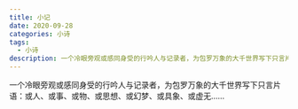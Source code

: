 ```yaml
---
title: 小记
date: 2020-09-28
categories: 小诗
tags:
  - 小诗
description: 一个冷眼旁观或感同身受的行吟人与记录者，为包罗万象的大千世界写下只言片语
---
```


一个冷眼旁观或感同身受的行吟人与记录者，为包罗万象的大千世界写下只言片语：或人、或事、或物、或思想、或幻梦、或具象、或虚无……